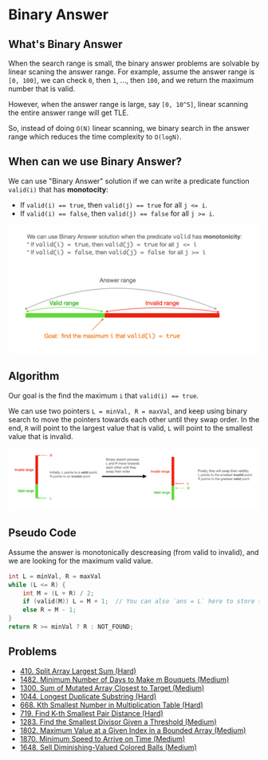 # Binary Answer

## What's Binary Answer
When the search range is small, the binary answer problems are solvable by linear scaning the answer range. For example, assume the answer range is `[0, 100]`, we can check `0`, then `1`, ..., then `100`, and we return the maximum number that is valid.

However, when the answer range is large, say `[0, 10^5]`, linear scanning the entire answer range will get TLE. 

So, instead of doing `O(N)` linear scanning, we binary search in the answer range which reduces the time complexity to `O(logN)`.

## When can we use Binary Answer?

We can use "Binary Answer" solution if we can write a predicate function `valid(i)` that has **monotocity**:

* If `valid(i) == true`, then `valid(j) == true` for all `j <= i`.
* If `valid(i) == false`, then `valid(j) == false` for all `j >= i`.

![](.gitbook/assets/binary-answer-1.png)

## Algorithm

Our goal is the find the maximum `i` that `valid(i) == true`.

We can use two pointers `L = minVal, R = maxVal`, and keep using binary search to move the pointers towards each other until they swap order. In the end, `R` will point to the largest value that is valid, `L` will point to the smallest value that is invalid.

![](.gitbook/assets/binary-answer-2.png)

## Pseudo Code

Assume the answer is monotonically descreasing \(from valid to invalid\), and we are looking for the maximum valid value.

```cpp
int L = minVal, R = maxVal
while (L <= R) {
    int M = (L + R) / 2;
    if (valid(M)) L = M + 1;  // You can also `ans = L` here to store the answer
    else R = M - 1;
}
return R >= minVal ? R : NOT_FOUND;
```

## Problems

* [410. Split Array Largest Sum \(Hard\)](https://leetcode.com/problems/split-array-largest-sum/)
* [1482. Minimum Number of Days to Make m Bouquets \(Medium\)](https://leetcode.com/problems/minimum-number-of-days-to-make-m-bouquets/)
* [1300. Sum of Mutated Array Closest to Target \(Medium\)](https://leetcode.com/problems/sum-of-mutated-array-closest-to-target/)
* [1044. Longest Duplicate Substring \(Hard\)](https://leetcode.com/problems/longest-duplicate-substring/)
* [668. Kth Smallest Number in Multiplication Table (Hard)](https://leetcode.com/problems/kth-smallest-number-in-multiplication-table/)
* [719. Find K-th Smallest Pair Distance (Hard)](https://leetcode.com/problems/find-k-th-smallest-pair-distance/)
* [1283. Find the Smallest Divisor Given a Threshold (Medium)](https://leetcode.com/problems/find-the-smallest-divisor-given-a-threshold/)
* [1802. Maximum Value at a Given Index in a Bounded Array (Medium)](https://leetcode.com/problems/maximum-value-at-a-given-index-in-a-bounded-array/)
* [1870. Minimum Speed to Arrive on Time (Medium)](https://leetcode.com/problems/minimum-speed-to-arrive-on-time/)
* [1648. Sell Diminishing-Valued Colored Balls (Medium)](https://leetcode.com/problems/sell-diminishing-valued-colored-balls/)